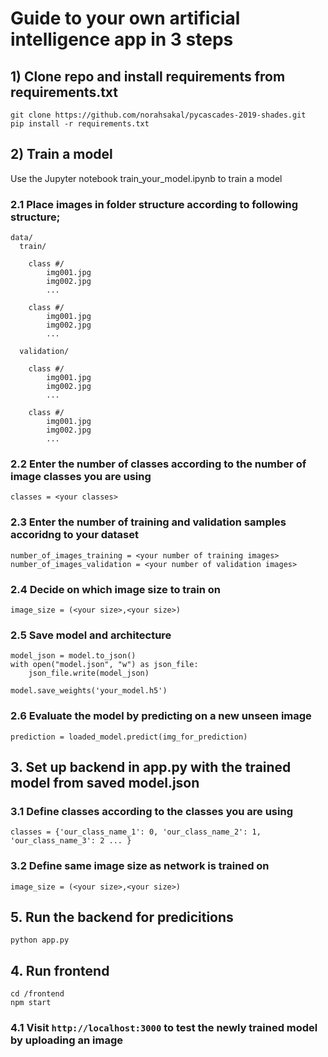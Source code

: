 # Guide to your own artificial intelligence app in 3 steps
## 1) Clone repo and install requirements from requirements.txt
`git clone https://github.com/norahsakal/pycascades-2019-shades.git`  
`pip install -r requirements.txt`

## 2) Train a model

Use the Jupyter notebook train_your_model.ipynb to train a model

### 2.1 Place images in folder structure according to following structure;
```
data/ 
  train/
    
    class #/ 
        img001.jpg
        img002.jpg
        ...
    
    class #/ 
        img001.jpg
        img002.jpg
        ...

  validation/
    
    class #/ 
        img001.jpg
        img002.jpg
        ...
    
    class #/
        img001.jpg
        img002.jpg
        ...
```  
### 2.2 Enter the number of classes according to the number of image classes you are using
```
classes = <your classes>
```   

### 2.3 Enter the number of training and validation samples accoridng to your dataset
```
number_of_images_training = <your number of training images>
number_of_images_validation = <your number of validation images>
```  

### 2.4 Decide on which image size to train on
```
image_size = (<your size>,<your size>)
```  

### 2.5 Save model and architecture
```
model_json = model.to_json()
with open("model.json", "w") as json_file:
    json_file.write(model_json)
```
```
model.save_weights('your_model.h5')
```  

### 2.6 Evaluate the model by predicting on a new unseen image
```
prediction = loaded_model.predict(img_for_prediction)
```  

## 3. Set up backend in app.py with the trained model from saved model.json

### 3.1 Define classes according to the classes you are using
```
classes = {'our_class_name_1': 0, 'our_class_name_2': 1, 'our_class_name_3': 2 ... }
```  

### 3.2 Define same image size as network is trained on
```
image_size = (<your size>,<your size>)
```  

## 5. Run the backend for predicitions
`python app.py`

## 4. Run frontend
`cd /frontend`  
`npm start`  

### 4.1 Visit `http://localhost:3000` to test the newly trained model by uploading an image



